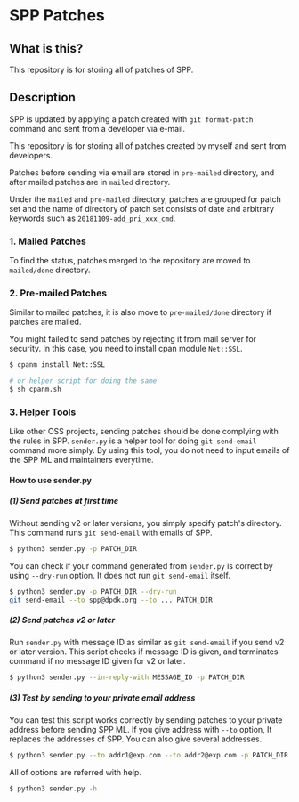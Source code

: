 # SPP Patches

## What is this?

This repository is for storing all of patches of SPP.

## Description

SPP is updated by applying a patch created with `git format-patch`
command and sent from a developer via e-mail.

This repository is for storing all of patches created by myself and
sent from developers.

Patches before sending via email are stored in `pre-mailed` directory,
and after mailed patches are in `mailed` directory.

Under the `mailed` and `pre-mailed` directory, patches are grouped for
patch set and the name of directory of patch set consists of date and
arbitrary keywords such as `20181109-add_pri_xxx_cmd`.

### 1. Mailed Patches

To find the status, patches merged to the repository are moved to
`mailed/done` directory.

### 2. Pre-mailed Patches

Similar to mailed patches, it is also move to `pre-mailed/done`
directory if patches are mailed.

You might failed to send patches by rejecting it from mail server for
security. In this case, you need to install cpan module `Net::SSL`.

```sh
$ cpanm install Net::SSL

# or helper script for doing the same
$ sh cpanm.sh
```

### 3. Helper Tools

Like other OSS projects, sending patches should be done complying with
the rules in SPP. `sender.py` is a helper tool for doing
`git send-email` command more simply.
By using this tool, you do not need to input emails of the SPP ML and
maintainers everytime.

#### How to use sender.py

##### (1) Send patches at first time

Without sending v2 or later versions, you simply specify patch's
directory. This command runs `git send-email` with emails of SPP.

```sh
$ python3 sender.py -p PATCH_DIR
```

You can check if your command generated from `sender.py` is correct
by using `--dry-run` option. It does not run `git send-email` itself.

```sh
$ python3 sender.py -p PATCH_DIR --dry-run
git send-email --to spp@dpdk.org --to ... PATCH_DIR
```

##### (2) Send patches v2 or later

Run `sender.py` with message ID as similar as `git send-email`
if you send v2 or later version.
This script checks if message ID is given, and terminates command
if no message ID given for v2 or later.

```sh
$ python3 sender.py --in-reply-with MESSAGE_ID -p PATCH_DIR
```

##### (3) Test by sending to your private email address

You can test this script works correctly by sending patches to your
private address before sending SPP ML.
If you give address with `--to` option, It replaces the addresses of
SPP. You can also give several addresses.

```sh
$ python3 sender.py --to addr1@exp.com --to addr2@exp.com -p PATCH_DIR
```

All of options are referred with help.
```sh
$ python3 sender.py -h
```
